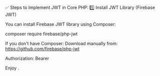 ✅ Steps to Implement JWT in Core PHP:
1️⃣ Install JWT Library (Firebase JWT)

You can install Firebase JWT library using Composer:

composer require firebase/php-jwt

If you don't have Composer:
Download manually from: https://github.com/firebase/php-jwt

Authorization: Bearer <your-token>

Enjoy .
